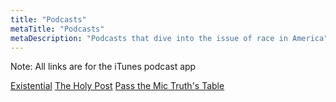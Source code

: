 ```yaml
---
title: "Podcasts"
metaTitle: "Podcasts"
metaDescription: "Podcasts that dive into the issue of race in America"
---
```


Note: All links are for the iTunes podcast app

[Existential](https://podcasts.apple.com/us/podcast/existential/id1478020806?i=1000447943740)
[The Holy Post](https://podcasts.apple.com/us/podcast/the-holy-post/id591157388)
[Pass the Mic ](https://podcasts.apple.com/us/podcast/pass-the-mic/id1435500798)
[Truth's Table](https://podcasts.apple.com/us/podcast/truths-table/id1212429230)